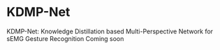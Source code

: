 # KDMP-Net
KDMP-Net: Knowledge Distillation based Multi-Perspective Network for sEMG Gesture Recognition
Coming soon
